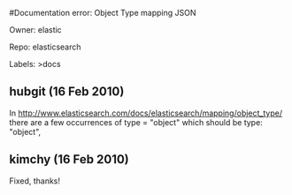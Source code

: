 #Documentation error: Object Type mapping JSON

Owner: elastic

Repo: elasticsearch

Labels: >docs 

## hubgit (16 Feb 2010)

In 
http://www.elasticsearch.com/docs/elasticsearch/mapping/object_type/
there are a few occurrences of
type = "object"
which should be
type: "object",


## kimchy (16 Feb 2010)

Fixed, thanks!


